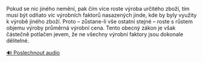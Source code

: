 
Pokud se nic jiného nemění, pak čím více roste výroba určitého zboží, tím musí být odňato víc výrobních faktorů nasazených jinde, kde by byly využity k výrobě jiného zboží. Proto – zůstane-li vše ostatní stejné – roste s růstem objemu výroby průměrná výrobní cena. Tento obecný zákon je však částečně potlačen jevem, že ne všechny výrobní faktory jsou dokonale dělitelné.

[🔊 Poslechnout audio](/data/7-paragraphs/audio/chapter_62/para_007-Pokud-se-nic-jinho-nemn-pak-m-vce-roste-vr.mp3)
